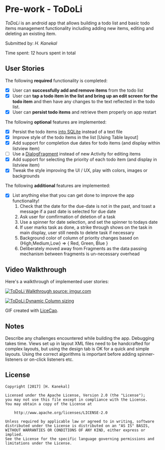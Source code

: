 # Pre-work - ToDoLi

*ToDoLi* is an android app that allows building a todo list and basic todo items management functionality including adding new items, editing and deleting an existing item.

Submitted by: *H. Kanekal*

Time spent: *12* hours spent in total

## User Stories

The following **required** functionality is completed:

* [X] User can **successfully add and remove items** from the todo list
* [X] User can **tap a todo item in the list and bring up an edit screen for the todo item** and then have any changes to the text reflected in the todo list.
* [X] User can **persist todo items** and retrieve them properly on app restart

The following **optional** features are implemented:

* [x] Persist the todo items [into SQLite](http://guides.codepath.com/android/Persisting-Data-to-the-Device#sqlite) instead of a text file
* [x] Improve style of the todo items in the list [Using Table layout]
* [x] Add support for completion due dates for todo items (and display within listview item)
* [ ] Use a [DialogFragment](http://guides.codepath.com/android/Using-DialogFragment) instead of new Activity for editing items
* [x] Add support for selecting the priority of each todo item (and display in listview item)
* [x] Tweak the style improving the UI / UX, play with colors, images or backgrounds

The following **additional** features are implemented:

* [x] List anything else that you can get done to improve the app functionality!
	1. Check that the date for the due-date is not in the past, and toast a message if a past date is selected for due date
	2. Ask user for comfirmation of deletion of a task
	3. Use a spinner for date selection, and set the spinner to todays date
	4. If user marks task as done, a strike through shows on the task in main display, user still needs to delete task if necessary
	5. Background color of column of priority changes based on {High,Medium,Low} => { Red, Green, Blue }
	6. Deliberately moved away from Fragments as the data passing mechanism between fragments is un-necessary overhead

## Video Walkthrough 

Here's a walkthrough of implemented user stories:

<a href="http://imgur.com/nF39cwJ"><img src="http://i.imgur.com/nF39cwJ.gif" title="ToDoLi Walkthrough source: imgur.com" /></a>

<a href="http://imgur.com/ICtybTz"><img src="http://i.imgur.com/ICtybTz.gif" title="ToDoLi Dynamic Column sizing" /></a>

GIF created with [LiceCap](http://www.cockos.com/licecap/).

## Notes

Describe any challenges encountered while building the app.
	Debugging takes time. 
	Views set up in layout XML files need to be handcrafted for complex layouts, but using the design tab is OK for a quick and simple layouts.
	Using the correct algorithms is important before adding spinner-listeners or on-click listeners etc.
## License

    Copyright [2017] [H. Kanekal]

    Licensed under the Apache License, Version 2.0 (the "License");
    you may not use this file except in compliance with the License.
    You may obtain a copy of the License at

        http://www.apache.org/licenses/LICENSE-2.0

    Unless required by applicable law or agreed to in writing, software
    distributed under the License is distributed on an "AS IS" BASIS,
    WITHOUT WARRANTIES OR CONDITIONS OF ANY KIND, either express or implied.
    See the License for the specific language governing permissions and
    limitations under the License.
